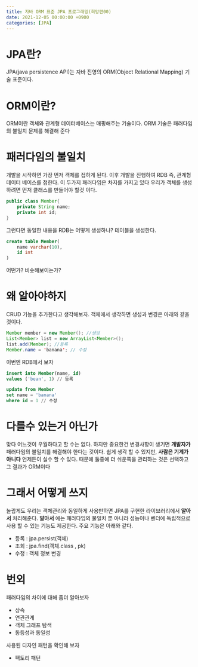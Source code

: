 ```yaml
---
title: 자바 ORM 표준 JPA 프로그래밍(희망편00)
date: 2021-12-05 00:00:00 +0900
categories: [JPA]
---
```


# JPA란?

JPA(java persistence API)는 자바 진영의 ORM(Object Relational Mapping) 기술 표준이다.

# ORM이란?

ORM이란 객체와 관계형 데이터베이스는 매핑해주는 기술이다. ORM 기술은 패러다임의 불일치 문제를 해결해 준다

# 패러다임의 불일치

개발을 시작하면 가장 먼저 객체를 접하게 된다. 이후 개발을 진행하여 RDB 즉, 관계형 데이터 베이스를 접한다.
이 두가지 패러다임은 차지를 가지고 있다
우리가 객체를 생성하려면 먼저 클래스를 만들어야 할것 이다.

```java
public class Member{
    private String name;
    private int id;
}
```

그런다면 동일한 내용을 RDB는 어떻게 생성하나? 테이블을 생성한다.

```sql
create table Member(
    name varchar(10),
    id int
)
```

어떤가? 비슷해보이는가?

# 왜 알아야하지

CRUD 기능을 추가한다고 생각해보자. 객체에서 생각하면 생성과 변경은 아래와 같을것이다.

```java
Member member = new Member(); //생성
List<Member> list = new ArrayList<Member>();
list.add(Member); //등록
Member.name = 'banana'; // 수정
```

이번엔 RDB에서 보자

```sql
insert into Member(name, id)
values ('bean', 1) // 등록

update from Member
set name = 'banana'
where id = 1 // 수정
```

# 다를수 있는거 아닌가

맞다 어느것이 우월하다고 할 수는 없다. 하지만 중요한건 변경사항이 생기면 **개발자가** 패러다임의 불일치를 해결해야 한다는 것이다.
쉽게 생각 할 수 있지만, **사람은 기계가 아니다** 언제든이 실수 할 수 있다.
때문에 둘중에 더 쉬운쪽을 관리하는 것은 선택하고 그 결과가 ORM이다

# 그래서 어떻게 쓰지

놀랍게도 우리는 객체관리와 동일하게 사용만하면 JPA를 구현한 라이브러리에서 **알아서** 처리해준다. **알아서** 에는 패러다임의 불일치 뿐 아니라 성능이나 벤더에 독립적으로 사용 할 수 있는 기능도 제공한다.
주요 기능은 아래와 같다.

- 등록 : jpa.persist(객체)
- 조회 : jpa.find(객체.class , pk)
- 수정 : 객체 정보 변경

# 번외

패러다임의 차이에 대해 좀더 알아보자

- 상속
- 연관관계
- 객체 그래프 탐색
- 동등성과 동일성

사용된 디자인 패턴을 확인해 보자

- 팩토리 패턴
